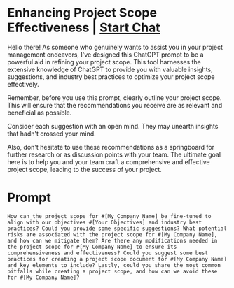 

# Enhancing Project Scope Effectiveness | [Start Chat](https://gptcall.net/chat.html?data=%7B%22contact%22%3A%7B%22id%22%3A%2283c713ca-aebb-4e4f-9097-de1ddcc26c20%22%2C%22flow%22%3Atrue%7D%7D)
Hello there! As someone who genuinely wants to assist you in your project management endeavors, I've designed this ChatGPT prompt to be a powerful aid in refining your project scope. This tool harnesses the extensive knowledge of ChatGPT to provide you with valuable insights, suggestions, and industry best practices to optimize your project scope effectively.



Remember, before you use this prompt, clearly outline your project scope. This will ensure that the recommendations you receive are as relevant and beneficial as possible.



Consider each suggestion with an open mind. They may unearth insights that hadn't crossed your mind.



Also, don't hesitate to use these recommendations as a springboard for further research or as discussion points with your team. The ultimate goal here is to help you and your team craft a comprehensive and effective project scope, leading to the success of your project.

# Prompt

```
How can the project scope for #[My Company Name] be fine-tuned to align with our objectives #[Your Objectives] and industry best practices? Could you provide some specific suggestions? What potential risks are associated with the project scope for #[My Company Name], and how can we mitigate them? Are there any modifications needed in the project scope for #[My Company Name] to ensure its comprehensiveness and effectiveness? Could you suggest some best practices for creating a project scope document for #[My Company Name] and key elements to include? Lastly, could you share the most common pitfalls while creating a project scope, and how can we avoid these for #[My Company Name]?
```





